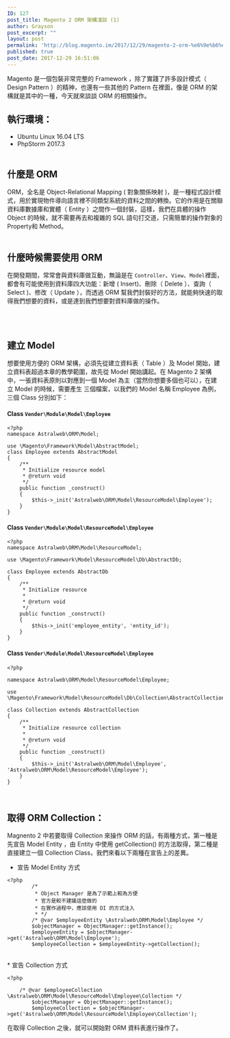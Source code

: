 ```yaml
---
ID: 127
post_title: Magento 2 ORM 架構淺談 (1)
author: Grayson
post_excerpt: ""
layout: post
permalink: 'http://blog.magento.im/2017/12/29/magento-2-orm-%e6%9e%b6%e6%a7%8b%e6%b7%ba%e8%ab%87-1/'
published: true
post_date: 2017-12-29 16:51:06
---
```

Magento 是一個包裝非常完整的 Framework ，除了實踐了許多設計模式（ Design Pattern ）的精神，也還有一些其他的 Pattern 在裡面，像是 ORM 的架構就是其中的一種，今天就來談談 ORM 的相關操作。

<h2>執行環境：</h2>

<ul>
<li>Ubuntu Linux 16.04 LTS</li>
<li>PhpStorm 2017.3
<br><br></li>
</ul>

<h2>什麼是 ORM</h2>

ORM，全名是 Object-Relational Mapping ( 對象關係映射 )，是一種程式設計模式，用於實現物件導向語言裡不同類型系統的資料之間的轉換。它的作用是在關聯資料庫數據庫和實體（ Entity ）之間作一個封裝，這樣，我們在具體的操作 Object 的時候，就不需要再去和複雜的 SQL 語句打交道，只需簡單的操作對象的 Property和 Method。
<br><br>

<h2>什麼時候需要使用 ORM</h2>

在開發期間，常常會與資料庫做互動，無論是在 <code>Controller</code>、<code>View</code>、<code>Model</code>裡面，都會有可能使用到資料庫四大功能：新增 ( Insert)、刪除（ Delete ）、查詢（ Select )、修改（ Update ），而透過 ORM 幫我們封裝好的方法，就能夠快速的取得我們想要的資料，或是達到我們想要對資料庫做的操作。

<br><br>

<h2>建立 Model</h2>

想要使用方便的 ORM 架構，必須先從建立資料表（ Table ）及 Model 開始，建立資料表超過本章的教學範圍，故先從 Model 開始講起。在 Magento 2 架構中，一張資料表原則以對應到一個 Model 為主（當然你想要多個也可以），在建立 Model 的時候，需要產生 三個檔案，以我們的 Model 名稱 Employee 為例，三個 Class 分別如下：

<h4>Class <code>Vender\Module\Model\Employee</code></h4>

<pre class="line-numbers prism-highlight" data-start="1"><code class="language-PHP">&lt;?php
namespace Astralweb\ORM\Model;

use \Magento\Framework\Model\AbstractModel;
class Employee extends AbstractModel
{
    /**
     * Initialize resource model
     * @return void
     */
    public function _construct()
    {
        $this-&gt;_init('Astralweb\ORM\Model\ResourceModel\Employee');
    }
}
</code></pre>

<h4>Class <code>Vender\Module\Model\ResourceModel\Employee</code></h4>

<pre class="line-numbers prism-highlight" data-start="1"><code class="language-php">&lt;?php
namespace Astralweb\ORM\Model\ResourceModel;

use \Magento\Framework\Model\ResourceModel\Db\AbstractDb;

class Employee extends AbstractDb
{
    /**
     * Initialize resource
     *
     * @return void
     */
    public function _construct()
    {
        $this-&gt;_init('employee_entity', 'entity_id');
    }
}
</code></pre>

<h4>Class <code>Vender\Module\Model\ResourceModel\Employee</code></h4>

<pre class="line-numbers prism-highlight" data-start="1"><code class="language-php">&lt;?php

namespace Astralweb\ORM\Model\ResourceModel\Employee;

use \Magento\Framework\Model\ResourceModel\Db\Collection\AbstractCollection;

class Collection extends AbstractCollection
{
    /**
     * Initialize resource collection
     *
     * @return void
     */
    public function _construct()
    {
        $this-&gt;_init('Astralweb\ORM\Model\Employee', 'Astralweb\ORM\Model\ResourceModel\Employee');
    }
}
</code></pre>

<br>

<h2>取得 ORM Collection：</h2>

Magnento 2 中若要取得 Collection 來操作 ORM 的話，有兩種方式，第一種是先宣告 Model Entity ，由 Entity 中使用 getCollection() 的方法取得，第二種是直接建立一個 Collection Class，我們來看以下兩種在宣告上的差異。

<ul>
<li>宣告 Model Entity 方式</li>
</ul>

<pre class="line-numbers prism-highlight" data-start="1"><code class="language-php">&lt;?php
        /*
         * Object Manager 是為了示範上較為方便
         * 官方是較不建議這麼做的
         * 在實作過程中，應該使用 DI 的方式注入
         * */
        /* @var $employeeEntity \Astralweb\ORM\Model\Employee */
        $objectManager = ObjectManager::getInstance();
        $employeeEntity = $objectManager-&gt;get('Astralweb\ORM\Model\Employee');
        $employeeCollection = $employeeEntity-&gt;getCollection();
</code></pre>

<br>
* 宣告 Collection 方式

<pre class="line-numbers prism-highlight" data-start="1"><code class="language-php">&lt;?php

    /* @var $employeeCollection \Astralweb\ORM\Model\ResourceModel\Employee\Collection */
        $objectManager = ObjectManager::getInstance();
        $employeeCollection = $objectManager-&gt;get('Astralweb\ORM\Model\ResourceModel\Employee\Collection');
</code></pre>

在取得 Collection 之後，就可以開始對 ORM 資料表進行操作了。
